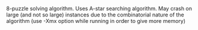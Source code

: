 8-puzzle solving algorithm. Uses A-star searching algorithm.
May crash on large (and not so large) instances  due to the combinatorial nature of the algorithm (use -Xmx option while running in order to give more memory)
